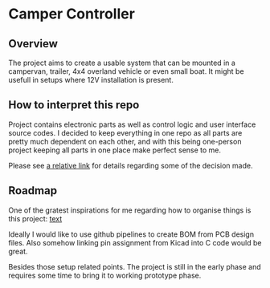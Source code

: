 # Camper Controller

## Overview
The project aims to create a usable system that can be mounted in a campervan, trailer, 4x4 overland vehicle or even small boat. It might be usefull in setups where 12V installation is present.

## How to interpret this repo
Project contains electronic parts as well as control logic and user interface source codes. I decided to keep everything in one repo as all parts are pretty much dependent on each other, and with this being one-person project keeping all parts in one place make perfect sense to me.

Please see [a relative link](design_decisions.md) for details regarding some of the decision made.


## Roadmap
One of the gratest inspirations for me regarding how to organise things is this project: [text](https://github.com/opulo-inc/lumenpnp/tree/main/.github)

Ideally I would like to use github pipelines to create BOM from PCB design files. Also somehow linking pin assignment from Kicad into C code would be great. 

Besides those setup related points. The project is still in the early phase and requires some time to bring it to working prototype phase.


